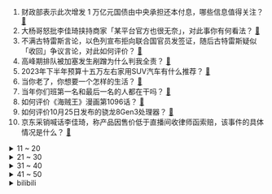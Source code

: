 1. 财政部表示此次增发 1 万亿元国债由中央承担还本付息，哪些信息值得关注？ [:link:](https://www.zhihu.com/question/627742163)
2. 大杨哥怒批李佳琦挟持商家「某平台官方也很无奈」，对此事你有何看法？ [:link:](https://www.zhihu.com/question/627727252)
3. 不满古特雷斯言论，以色列宣布拒向联合国官员发签证，随后古特雷斯疑似「收回」争议言论，对此如何评价？ [:link:](https://www.zhihu.com/question/627773786)
4. 高峰期排队被加塞发生剐蹭为什么判我全责？ [:link:](https://www.zhihu.com/question/627401861)
5. 2023年下半年预算十五万左右家用SUV汽车有什么推荐？ [:link:](https://www.zhihu.com/question/609174132)
6. 当你老了，你想要一个怎样的生活？ [:link:](https://www.zhihu.com/question/626036920)
7. 当年你们班第一名和最后一名的人都在干吗？ [:link:](https://www.zhihu.com/question/29634348)
8. 如何评价《海贼王》漫画第1096话？ [:link:](https://www.zhihu.com/question/627358387)
9. 如何评价10月25日发布的骁龙8Gen3处理器？ [:link:](https://www.zhihu.com/question/627694406)
10. 京东采销喊话李佳琦，称产品因售价低于直播间收律师函索赔，该事件的具体情况是什么？ [:link:](https://www.zhihu.com/question/627554145)
<details>
<summary>11 ~ 20</summary>

11. 除了汉文和日文，世界上还有不用空格的文字吗？ [:link:](https://www.zhihu.com/question/23102799)
12. 头发干枯毛燥，求推荐好用的发膜和护发精油? [:link:](https://www.zhihu.com/question/620665152)
13. 23/24赛季 欧冠曼联1:0哥本哈根取首胜 马奎尔破门奥纳纳扑点，如何评价该场比赛？ [:link:](https://www.zhihu.com/question/627673291)
14. 考研最后60天才开始复习，能考上嘛? [:link:](https://www.zhihu.com/question/626472369)
15. 最近你悟出来什么道理? [:link:](https://www.zhihu.com/question/603738353)
16. 2023 世界科幻游戏年度大奖，《崩铁》获最佳人气奖，你对该游戏有哪些评价？ [:link:](https://www.zhihu.com/question/627527797)
17. 小领导在领导面前说我坏话，我没什么直接和领导沟通的机会，该怎么办？ [:link:](https://www.zhihu.com/question/627307392)
18. 可以分享一下你相册里的日出日落吗？ [:link:](https://www.zhihu.com/question/626073279)
19. 布偶猫开脸失败是什么意思? [:link:](https://www.zhihu.com/question/401002166)
20. 湖北一老师批改作业时写下评语「你是孤儿吗」，校方称将调查此事，如何看待此事？ [:link:](https://www.zhihu.com/question/627706474)
</details>
<details>
<summary>21 ~ 30</summary>

21. 如果以《流浪地球》的世界为背景，开发一款FPS游戏，你们会如何设计这款游戏？ [:link:](https://www.zhihu.com/question/627315110)
22. 如何看待国内物流企业已能做到「全球五日达」？对促进国内商品销往全球范围有哪些积极意义？ [:link:](https://www.zhihu.com/question/627741926)
23. 上班族总是掉很多头发，应该怎么做头皮养护？ [:link:](https://www.zhihu.com/question/626767946)
24. 2023 年双 11，有什么值得购买的耳机推荐？ [:link:](https://www.zhihu.com/question/627699552)
25. 23-24 赛季 NBA 常规赛揭幕战，湖人 107:119 掘金，詹姆斯21分，如何评价本场比赛？ [:link:](https://www.zhihu.com/question/627693406)
26. 封爵（比如侯爵）以后有什么福利待遇？以至于让古人如此热衷？ [:link:](https://www.zhihu.com/question/598507850)
27. 《繁城之下》大结局，小宝子和陆直在耳边说了什么？ [:link:](https://www.zhihu.com/question/627313154)
28. 过来人说说，买新手机看品牌还是看参数？ [:link:](https://www.zhihu.com/question/626667812)
29. 《英雄联盟》三个解说里，那个总也插不进嘴的解说是什么感受？ [:link:](https://www.zhihu.com/question/627049457)
30. 前三季度我国黄金消费量同比增长 7.32％，金条及金币同比增长 15.98%，如何看待这一市场表现？ [:link:](https://www.zhihu.com/question/627713882)
</details>
<details>
<summary>31 ~ 40</summary>

31. 参加二面面试，全程面试官没怎么提问，这是不是代表面试凉了? [:link:](https://www.zhihu.com/question/622555889)
32. 有哪些可以很好提高职场工作效率的电脑外设产品值得推荐？ [:link:](https://www.zhihu.com/question/627698239)
33. 李家超公布今日起向香港新生儿发放 2 万港元奖励，为期三年，香港新置业印花税减半，哪些信息值得关注？ [:link:](https://www.zhihu.com/question/627725543)
34. 《为有暗香来》改编自知乎盐言故事七月荔的小说《洗铅华》，你认为改编得如何？是否符合你的期待？ [:link:](https://www.zhihu.com/question/625974294)
35. 投简历时，可以同一家公司投递多个岗位吗？ [:link:](https://www.zhihu.com/question/622554267)
36. 计算机专业，六年内 i513500 hx+4060 能不能流畅运行代码编程? [:link:](https://www.zhihu.com/question/627054938)
37. 高通发布第三代骁龙 8 移动平台，130 亿大模型塞进电脑手机，有哪些亮点？ [:link:](https://www.zhihu.com/question/627673335)
38. 2024 年国考报名人数超 291 万，再创历史新高，反映出哪些报考趋势？ [:link:](https://www.zhihu.com/question/627612878)
39. 2023 胡润百富榜发布，农夫山泉钟睒睒第三次成为中国首富，马化腾、黄峥升至二三名，哪些信息可关注？ [:link:](https://www.zhihu.com/question/627566774)
40. 中国有哪些伟大的却又鲜为人知的科学家？ [:link:](https://www.zhihu.com/question/276416039)
</details>
<details>
<summary>41 ~ 50</summary>

41. 今年双十一有没有给家装人定制的「省学指南」？ [:link:](https://www.zhihu.com/question/627710875)
42. 今年双十一有哪些兼顾办公与娱乐的全能笔记本值得入手？ [:link:](https://www.zhihu.com/question/627698324)
43. 执行神舟十七号载人飞行任务的航天员乘组确定，哪些信息值得关注？他们将共同完成哪些任务？ [:link:](https://www.zhihu.com/question/627697792)
44. 我们真的需要很高性能的手机吗？ [:link:](https://www.zhihu.com/question/626498202)
45. 有没有发生在明朝年间有趣的小故事？ [:link:](https://www.zhihu.com/question/414513845)
46. 你练了很久的体育却被天赋哥练习几个月就超越了是一种怎样的感觉？ [:link:](https://www.zhihu.com/question/627263032)
47. 上班一天都对着电脑，如何去黄提亮？ [:link:](https://www.zhihu.com/question/626428372)
48. 深圳二手房在售量近 5.8 万套创年内新高，成交房源多低于参考价，如何看待深圳楼市行情？ [:link:](https://www.zhihu.com/question/627553297)
49. 你会为了钱放下自己的面子嘛？ [:link:](https://www.zhihu.com/question/627501732)
50. 双 11 有哪些可以闭眼入的高性价比手机推荐？ [:link:](https://www.zhihu.com/question/627536281)
</details><details>
<summary>bilibili</summary>

</details>